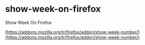 # show-week-on-firefox
Show Week On Firefox

[https://addons.mozilla.org/tr/firefox/addon/show-week-number/](https://addons.mozilla.org/tr/firefox/addon/show-week-number/)